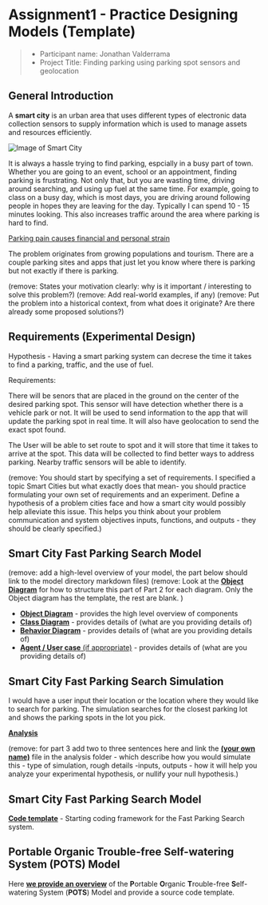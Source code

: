 # Assignment1 - Practice Designing Models (Template)

> * Participant name: Jonathan Valderrama
> * Project Title: Finding parking using parking spot sensors and geolocation

## General Introduction

A **smart city** is an urban area that uses different types of electronic data collection sensors to supply information which is used to manage assets and resources efficiently.

![Image of Smart City](images/smartcity.png)

It is always a hassle trying to find parking, espcially in a busy part of town. Whether you are going to an event, school or an appointment, finding parking is frustrating. Not only that, but you are wasting time, driving around searching, and using up fuel at the same time. For example, going to class on a busy day, which is most days, you are driving around following people in hopes they are leaving for the day. Typically I can spend 10 - 15 minutes looking. This also increases traffic around the area where parking is hard to find.

[Parking pain causes financial and personal strain](https://www.usatoday.com/story/money/2017/07/12/parking-pain-causes-financial-and-personal-strain/467637001/)

The problem originates from growing populations and tourism. There are a couple parking sites and apps that just let you know where there is parking but not exactly if there is parking.

(remove: States your motivation clearly: why is it important / interesting to solve this problem?)
(remove: Add real-world examples, if any)
(remove: Put the problem into a historical context, from what does it originate? Are there already some proposed solutions?)

## Requirements (Experimental Design)

Hypothesis - Having a smart parking system can decrese the time it takes to find a parking, traffic, and the use of fuel. 

Requirements:

There will be senors that are placed in the ground on the center of the desired parking spot. This sensor will have detection whether there is a vehicle park or not. It will be used to send information to the app that will update the parking spot in real time. It will also have geolocation to send the exact spot found.

The User will be able to set route to spot and it will store that time it takes to arrive at the spot. This data will be collected to find better ways to address parking. Nearby traffic sensors will be able to identify.

(remove: You should start by specifying a set of requirements. I specified a topic Smart Cities but what exactly does that mean-  you should practice formulating your own set of requirements and an experiment. Define a hypothesis of a problem cities face and how a smart city would possibly help alleviate this issue. This helps you think about your problem communication and system objectives inputs, functions, and outputs - they should be clearly specified.)

## Smart City Fast Parking Search Model

(remove: add a high-level overview of your model, the part below should link to the model directory markdown files)
(remove: Look at the [**Object Diagram**](model/object_diagram.md) for how to structure this part of Part 2 for each diagram. Only the Object diagram has the template, the rest are blank. )

* [**Object Diagram**](model/object_diagram.md) - provides the high level overview of components
* [**Class Diagram**](model/class_diagram.md) - provides details of (what are you providing details of)
* [**Behavior Diagram**](model/behavior_diagram.md) - provides details of (what are you providing details of)
* [**Agent / User case** (if appropriate)](model/agent_usecase_diagram.md) - provides details of (what are you providing details of)

## Smart City Fast Parking Search Simulation

I would have a user input their location or the location where they would like to search for parking. The simulation searches for the closest parking lot and shows the parking spots in the lot you pick.

[**Analysis**](analysis/README.md)

(remove: for part 3 add two to three sentences here and link the [**(your own name)**](model/README.md) file in the analysis folder - which describe how you would simulate this - type of simulation, rough details -inputs, outputs - how it will help you analyze your experimental hypothesis, or nullify your null hypothesis.)


## Smart City Fast Parking Search Model
[**Code template**](code/README.md) - Starting coding framework for the Fast Parking Search system.

## **P**ortable **O**rganic **T**rouble-free **S**elf-watering System (**POTS**) Model
Here [**we provide an overview**](code/POTS_system/README.md) of the **P**ortable **O**rganic **T**rouble-free **S**elf-watering System (**POTS**) Model and provide a source code template.
